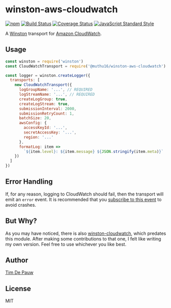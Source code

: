 # winston-aws-cloudwatch

[![npm](https://img.shields.io/npm/v/winston-aws-cloudwatch.svg)](https://www.npmjs.com/package/winston-aws-cloudwatch) [![Build Status](https://img.shields.io/circleci/project/github/timdp/winston-aws-cloudwatch/master.svg?label=build)](https://circleci.com/gh/timdp/winston-aws-cloudwatch) [![Coverage Status](https://img.shields.io/coveralls/timdp/winston-aws-cloudwatch/master.svg)](https://coveralls.io/r/timdp/winston-aws-cloudwatch) [![JavaScript Standard Style](https://img.shields.io/badge/code%20style-standard-brightgreen.svg)](https://standardjs.com/)

A [Winston](https://www.npmjs.com/package/winston) transport for
[Amazon CloudWatch](https://aws.amazon.com/cloudwatch/).

## Usage

```js
const winston = require('winston')
const CloudWatchTransport = require('@muthu16/winston-aws-cloudwatch')

const logger = winston.createLogger({
  transports: [
    new CloudWatchTransport({
      logGroupName: '...', // REQUIRED
      logStreamName: '...', // REQUIRED
      createLogGroup: true,
      createLogStream: true,
      submissionInterval: 2000,
      submissionRetryCount: 1,
      batchSize: 20,
      awsConfig: {
        accessKeyId: '...',
        secretAccessKey: '...',
        region: '...'
      },
      formatLog: item =>
        `${item.level}: ${item.message} ${JSON.stringify(item.meta)}`
    })
  ]
})
```

## Error Handling

If, for any reason, logging to CloudWatch should fail, then the transport will
emit an `error` event. It is recommended that you
[subscribe to this event](https://www.npmjs.com/package/winston#awaiting-logs-to-be-written-in-winston)
to avoid crashes.

## But Why?

As you may have noticed, there is also
[winston-cloudwatch](https://www.npmjs.com/package/winston-cloudwatch), which
predates this module. After making some contributions to that one, I felt like
writing my own version. Feel free to use whichever you like best.

## Author

[Tim De Pauw](https://tmdpw.eu/)

## License

MIT
